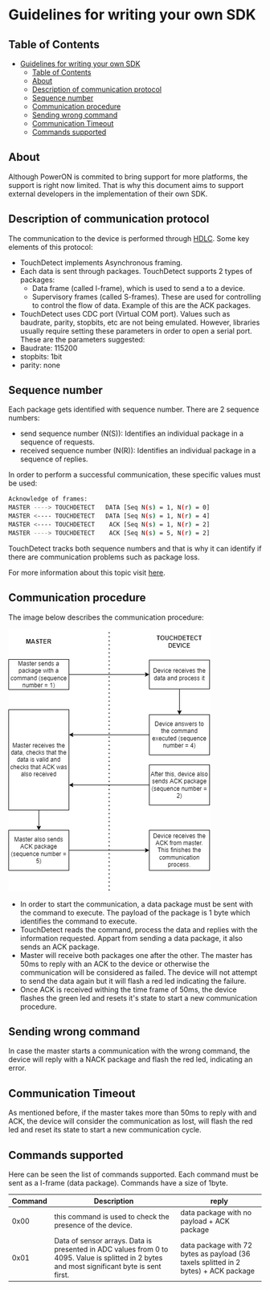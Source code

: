 # Guidelines for writing your own SDK

## Table of Contents

- [Guidelines for writing your own SDK](#guidelines-for-writing-your-own-sdk)
  - [Table of Contents](#table-of-contents)
  - [About](#about)
  - [Description of communication protocol](#description-of-communication-protocol)
  - [Sequence number](#sequence-number)
  - [Communication procedure](#communication-procedure)
  - [Sending wrong command](#sending-wrong-command)
  - [Communication Timeout](#communication-timeout)
  - [Commands supported](#commands-supported)

## About

Although PowerON is commited to bring support for more platforms, the support is right now limited. That is why this document aims to support external developers in the implementation of their own SDK.

## Description of communication protocol

The communication to the device is performed through [HDLC](https://en.wikipedia.org/wiki/High-Level_Data_Link_Control). Some key elements of this protocol:

- TouchDetect implements Asynchronous framing.
- Each data is sent through packages. TouchDetect supports 2 types of packages:
  - Data frame (called I-frame), which is used to send a to a device.
  - Supervisory frames (called S-frames). These are used for controlling to control the flow of data. Example of this are the ACK packages.
- TouchDetect uses CDC port (Virtual COM port). Values such as baudrate, parity, stopbits, etc are not being emulated. However, libraries usually require setting these parameters in order to open a serial port. These are the parameters suggested:
- Baudrate: 115200
- stopbits: 1bit
- parity: none

## Sequence number

Each package gets identified with sequence number. There are 2 sequence numbers:

- send sequence number (N(S)): Identifies an individual package in a sequence of requests.
- received sequence number (N(R)): Identifies an individual package in a sequence of replies.

In order to perform a successful communication, these specific values must be used:

```bash
Acknowledge of frames:
MASTER ----> TOUCHDETECT   DATA [Seq N(s) = 1, N(r) = 0]
MASTER <---- TOUCHDETECT   DATA [Seq N(s) = 1, N(r) = 4]
MASTER <---- TOUCHDETECT    ACK [Seq N(s) = 1, N(r) = 2]
MASTER ----> TOUCHDETECT    ACK [Seq N(s) = 5, N(r) = 2]
```

TouchDetect tracks both sequence numbers and that is why it can identify if there are communication problems such as package loss.

For more information about this topic visit [here](https://erg.abdn.ac.uk/users/gorry/course/dl-pages/window.html).

## Communication procedure

The image below describes the communication procedure:

![successful_communication](img/successful_communication.png)

- In order to start the communication, a data package must be sent with the command to execute. The payload of the package is 1 byte which identifies the command to execute.
- TouchDetect reads the command, process the data and replies with the information requested. Appart from sending a data package, it also sends an ACK package.
- Master will receive both packages one after the other. The master has 50ms to reply with an ACK to the device or otherwise the communication will be considered as failed. The device will not attempt to send the data again but it will flash a red led indicating the failure.
- Once ACK is received withing the time frame of 50ms, the device flashes the green led and resets it's state to start a new communication procedure.

## Sending wrong command

In case the master starts a communication with the wrong command, the device will reply with a NACK package and flash the red led, indicating an error.

## Communication Timeout

As mentioned before, if the master takes more than 50ms to reply with and ACK, the device will consider the communication as lost, will flash the red led and reset its state to start a new communication cycle.

## Commands supported

Here can be seen the list of commands supported. Each command must be sent as a I-frame (data package). Commands have a size of 1byte.

| Command |                         Description                       |                  reply                     |
|---------|-----------------------------------------------------------|--------------------------------------------|
|  0x00   | this command is used to check the presence of the device. | data package with no payload + ACK package |
|  0x01   | Data of sensor arrays. Data is presented in ADC values from 0 to 4095. Value is splitted in 2 bytes and most significant byte is sent first. | data package with 72 bytes as payload (36 taxels splitted in  2 bytes) + ACK package        |